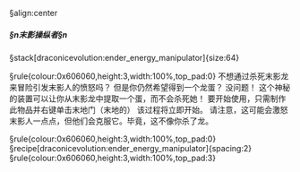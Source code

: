 §align:center
##### §n末影操纵者§n

§stack[draconicevolution:ender_energy_manipulator]{size:64}

§rule{colour:0x606060,height:3,width:100%,top_pad:0}
不想通过杀死末影龙来冒险引发末影人的愤怒吗？
但是你仍然希望得到一个龙蛋？
没问题！
这个神秘的装置可以让你从末影龙中提取一个蛋，而不会杀死她！
要开始使用，只需制作此物品并右键单击末地门（末地的）
该过程将立即开始。
请注意，这可能会激怒末影人一点点，但他们会克服它。毕竟，这不像你杀了龙。

§rule{colour:0x606060,height:3,width:100%,top_pad:0}
§recipe[draconicevolution:ender_energy_manipulator]{spacing:2}
§rule{colour:0x606060,height:3,width:100%,top_pad:3}